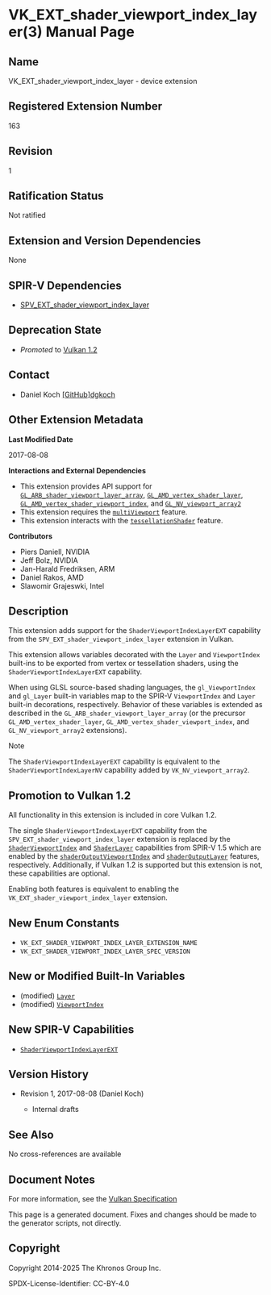 # VK\_EXT\_shader\_viewport\_index\_layer(3) Manual Page

## Name

VK\_EXT\_shader\_viewport\_index\_layer - device extension



## [](#_registered_extension_number)Registered Extension Number

163

## [](#_revision)Revision

1

## [](#_ratification_status)Ratification Status

Not ratified

## [](#_extension_and_version_dependencies)Extension and Version Dependencies

None

## [](#_spir_v_dependencies)SPIR-V Dependencies

- [SPV\_EXT\_shader\_viewport\_index\_layer](https://github.khronos.org/SPIRV-Registry/extensions/EXT/SPV_EXT_shader_viewport_index_layer.html)

## [](#_deprecation_state)Deprecation State

- *Promoted* to [Vulkan 1.2](https://registry.khronos.org/vulkan/specs/latest/html/vkspec.html#versions-1.2-promotions)

## [](#_contact)Contact

- Daniel Koch [\[GitHub\]dgkoch](https://github.com/KhronosGroup/Vulkan-Docs/issues/new?body=%5BVK_EXT_shader_viewport_index_layer%5D%20%40dgkoch%0A%2AHere%20describe%20the%20issue%20or%20question%20you%20have%20about%20the%20VK_EXT_shader_viewport_index_layer%20extension%2A)

## [](#_other_extension_metadata)Other Extension Metadata

**Last Modified Date**

2017-08-08

**Interactions and External Dependencies**

- This extension provides API support for [`GL_ARB_shader_viewport_layer_array`](https://registry.khronos.org/OpenGL/extensions/ARB/ARB_shader_viewport_layer_array.txt), [`GL_AMD_vertex_shader_layer`](https://registry.khronos.org/OpenGL/extensions/AMD/AMD_vertex_shader_layer.txt), [`GL_AMD_vertex_shader_viewport_index`](https://registry.khronos.org/OpenGL/extensions/AMD/AMD_vertex_shader_viewport_index.txt), and [`GL_NV_viewport_array2`](https://registry.khronos.org/OpenGL/extensions/NV/NV_viewport_array2.txt)
- This extension requires the [`multiViewport`](https://registry.khronos.org/vulkan/specs/latest/html/vkspec.html#features-multiViewport) feature.
- This extension interacts with the [`tessellationShader`](https://registry.khronos.org/vulkan/specs/latest/html/vkspec.html#features-tessellationShader) feature.

**Contributors**

- Piers Daniell, NVIDIA
- Jeff Bolz, NVIDIA
- Jan-Harald Fredriksen, ARM
- Daniel Rakos, AMD
- Slawomir Grajeswki, Intel

## [](#_description)Description

This extension adds support for the `ShaderViewportIndexLayerEXT` capability from the `SPV_EXT_shader_viewport_index_layer` extension in Vulkan.

This extension allows variables decorated with the `Layer` and `ViewportIndex` built-ins to be exported from vertex or tessellation shaders, using the `ShaderViewportIndexLayerEXT` capability.

When using GLSL source-based shading languages, the `gl_ViewportIndex` and `gl_Layer` built-in variables map to the SPIR-V `ViewportIndex` and `Layer` built-in decorations, respectively. Behavior of these variables is extended as described in the `GL_ARB_shader_viewport_layer_array` (or the precursor `GL_AMD_vertex_shader_layer`, `GL_AMD_vertex_shader_viewport_index`, and `GL_NV_viewport_array2` extensions).

Note

The `ShaderViewportIndexLayerEXT` capability is equivalent to the `ShaderViewportIndexLayerNV` capability added by `VK_NV_viewport_array2`.

## [](#_promotion_to_vulkan_1_2)Promotion to Vulkan 1.2

All functionality in this extension is included in core Vulkan 1.2.

The single `ShaderViewportIndexLayerEXT` capability from the `SPV_EXT_shader_viewport_index_layer` extension is replaced by the [`ShaderViewportIndex`](https://registry.khronos.org/vulkan/specs/latest/html/vkspec.html#spirvenv-capabilities-table-ShaderViewportIndex) and [`ShaderLayer`](https://registry.khronos.org/vulkan/specs/latest/html/vkspec.html#spirvenv-capabilities-table-ShaderLayer) capabilities from SPIR-V 1.5 which are enabled by the [`shaderOutputViewportIndex`](https://registry.khronos.org/vulkan/specs/latest/html/vkspec.html#features-shaderOutputViewportIndex) and [`shaderOutputLayer`](https://registry.khronos.org/vulkan/specs/latest/html/vkspec.html#features-shaderOutputLayer) features, respectively. Additionally, if Vulkan 1.2 is supported but this extension is not, these capabilities are optional.

Enabling both features is equivalent to enabling the `VK_EXT_shader_viewport_index_layer` extension.

## [](#_new_enum_constants)New Enum Constants

- `VK_EXT_SHADER_VIEWPORT_INDEX_LAYER_EXTENSION_NAME`
- `VK_EXT_SHADER_VIEWPORT_INDEX_LAYER_SPEC_VERSION`

## [](#_new_or_modified_built_in_variables)New or Modified Built-In Variables

- (modified) [`Layer`](https://registry.khronos.org/vulkan/specs/latest/html/vkspec.html#interfaces-builtin-variables-layer)
- (modified) [`ViewportIndex`](https://registry.khronos.org/vulkan/specs/latest/html/vkspec.html#interfaces-builtin-variables-viewportindex)

## [](#_new_spir_v_capabilities)New SPIR-V Capabilities

- [`ShaderViewportIndexLayerEXT`](https://registry.khronos.org/vulkan/specs/latest/html/vkspec.html#spirvenv-capabilities-table-ShaderViewportIndexLayerEXT)

## [](#_version_history)Version History

- Revision 1, 2017-08-08 (Daniel Koch)
  
  - Internal drafts

## [](#_see_also)See Also

No cross-references are available

## [](#_document_notes)Document Notes

For more information, see the [Vulkan Specification](https://registry.khronos.org/vulkan/specs/latest/html/vkspec.html#VK_EXT_shader_viewport_index_layer)

This page is a generated document. Fixes and changes should be made to the generator scripts, not directly.

## [](#_copyright)Copyright

Copyright 2014-2025 The Khronos Group Inc.

SPDX-License-Identifier: CC-BY-4.0